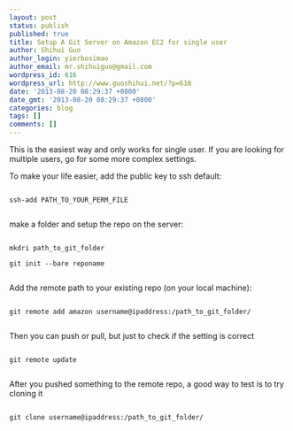 ```yaml
---
layout: post
status: publish
published: true
title: Setup A Git Server on Amazon EC2 for single user
author: Shihui Guo
author_login: yierbosimao
author_email: mr.shihuiguo@gmail.com
wordpress_id: 616
wordpress_url: http://www.guoshihui.net/?p=616
date: '2013-08-20 08:29:37 +0800'
date_gmt: '2013-08-20 08:29:37 +0800'
categories: blog
tags: []
comments: []
---
```

<p>This is the easiest way and only works for single user. If you are looking for multiple users, go for some more complex settings.</p>
<p>To make your life easier, add the public key to ssh default:<br />
<code><br />
ssh-add PATH_TO_YOUR_PERM_FILE<br />
</code></p>
<p>make a folder and setup the repo on the server:<br />
<code><br />
mkdri path_to_git_folder<br />
git init --bare reponame<br />
</code></p>
<p>Add the remote path to your existing repo (on your local machine):<br />
<code><br />
git remote add amazon username@ipaddress:/path_to_git_folder/<br />
</code></p>
<p>Then you can push or pull, but just to check if the setting is correct<br />
<code><br />
git remote update<br />
</code></p>
<p>After you pushed something to the remote repo, a good way to test is to try cloning it<br />
<code><br />
git clone username@ipaddress:/path_to_git_folder/<br />
</code></p>
